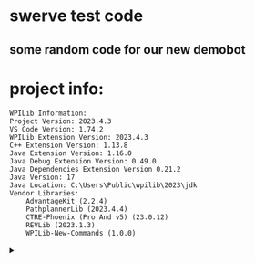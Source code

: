 # swerve test code

## some random code for our new demobot
# project info:
```
WPILib Information:
Project Version: 2023.4.3
VS Code Version: 1.74.2
WPILib Extension Version: 2023.4.3
C++ Extension Version: 1.13.8
Java Extension Version: 1.16.0
Java Debug Extension Version: 0.49.0
Java Dependencies Extension Version 0.21.2
Java Version: 17
Java Location: C:\Users\Public\wpilib\2023\jdk
Vendor Libraries:
    AdvantageKit (2.2.4)
    PathplannerLib (2023.4.4)
    CTRE-Phoenix (Pro And v5) (23.0.12)
    REVLib (2023.1.3)
    WPILib-New-Commands (1.0.0)
```

<details>
<summary><b></b></summary>

UwU
</details>